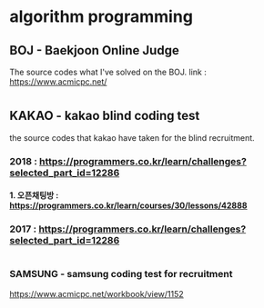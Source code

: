 # algorithm programming

## BOJ - Baekjoon Online Judge
The source codes what I've solved on the BOJ.
link : https://www.acmicpc.net/

#
## KAKAO - kakao blind coding test
the source codes that kakao have taken for the blind recruitment.

### 2018 : https://programmers.co.kr/learn/challenges?selected_part_id=12286

#### 1. 오픈채팅방 : https://programmers.co.kr/learn/courses/30/lessons/42888  
 
### 2017 : https://programmers.co.kr/learn/challenges?selected_part_id=12286

#

### SAMSUNG - samsung coding test for recruitment
https://www.acmicpc.net/workbook/view/1152

